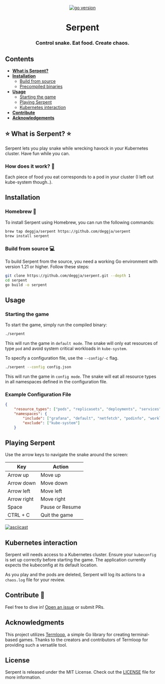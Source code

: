 <div align="center">
  <a href="https://go.dev/">
    <img src="https://img.shields.io/badge/Go-v1.21-brightgreen.svg" alt="go version">
  </a>
</div>

<div align="center">

  <h1>Serpent</h1>
  <h3>Control snake. Eat food. Create chaos.</h3>

</div>

## Contents
- [**What is Serpent?**](#-what-is-serpent-)
- **[Installation](#installation)**
  - [Build from source](#build-from-source-)
  - [Precompiled binaries](#precompiled-binaries-)
- [**Usage**](#usage)
  - [Starting the game](#starting-the-game-)
  - [Playing Serpent](#playing-serpent-)
  - [Kubernetes interaction](#kubernetes-interaction-)
- [**Contribute**](#contribute-)
- [**Acknowledgements**](#acknowledgments)

## ⭐ What is Serpent? ⭐

Serpent lets you play snake while wrecking havock in your Kubernetes cluster. Have fun while you can.

### How does it work? 🤔

Each piece of food you eat corresponds to a pod in your cluster (I left out kube-system though..).

## Installation

### Homebrew 🍺

To install Serpent using Homebrew, you can run the following commands:

```sh
brew tap deggja/serpent https://github.com/deggja/serpent
brew install serpent
```

### Build from source 💻

To build Serpent from the source, you need a working Go environment with version 1.21 or higher. Follow these steps:

```sh
git clone https://github.com/deggja/serpent.git --depth 1
cd serpent
go build -o serpent
```

## Usage

### Starting the game

To start the game, simply run the compiled binary:

```sh
./serpent
```

This will run the game in `default mode`. The snake will only eat resources of type `pod` and avoid system critical workloads in `kube-system`.

To specify a configuration file, use the `--config/-c` flag.

```sh
./serpent --config config.json
```
This will run the game in `config mode`. The snake will eat all resource types in all namespaces defined in the configuration file.

### Example Configuration File

```json
{
    "resource_types": ["pods", "replicasets", "deployments", "services"],
    "namespaces": {
        "include": ["grafana", "default", "netfetch", "podinfo", "workloads"],
        "exclude": ["kube-system"]
    }
```

## Playing Serpent

Use the arrow keys to navigate the snake around the screen:

| Key | Action               |
|-----------------|----------------------|
| Arrow up        | Move up              |
| Arrow down      | Move down            |
| Arrow left      | Move left            |
| Arrow right     | Move right           |
| Space           | Pause or Resume      |
| CTRL + C        | Quit the game        |

[![asciicast](https://asciinema.org/a/Q4usmR4HB8LhHojJA9qJeQmdX.svg)](https://asciinema.org/a/Q4usmR4HB8LhHojJA9qJeQmdX)

## Kubernetes interaction

Serpent will needs access to a Kubernetes cluster. Ensure your `kubeconfig` is set up correctly before starting the game. The application currently expects the kubeconfig at its default location.

As you play and the pods are deleted, Serpent will log its actions to a `chaos.log` file for your review.

## Contribute 🔨

Feel free to dive in! [Open an issue](https://github.com/deggja/serpent/issues) or submit PRs.

## Acknowledgments

This project utilizes [Termloop](https://github.com/JoelOtter/termloop), a simple Go library for creating terminal-based games. Thanks to the creators and contributors of Termloop for providing such a versatile tool.

## License

Serpent is released under the MIT License. Check out the [LICENSE](https://github.com/deggja/serpent/LICENSE) file for more information.

